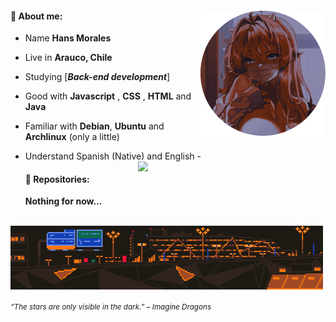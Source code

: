 <div>
<img src="./img/waifu_profile.png" width="200" align="right"/>
<!--<br/>
<img src="./img/aboutme03.webp" width="500" />-->
 
 #### 🌱 About me:

- Name **Hans Morales**

- Live in **Arauco, Chile**

- Studying [***Back-end development***]

- Good with **Javascript** , **CSS** , **HTML** and **Java**

- Familiar with **Debian**, **Ubuntu** and **Archlinux** (only a little)

- Understand Spanish (Native) and English -<img src="./.gif" width="300" align="right" />
  <br/>

  #### 💫 Repositories:

  **Nothing for now...**

<br/>
<img src="./img/aboutme01.webp" width="500" align="center"/>
<br/>
  
<sub> *“The stars are only visible in the dark.” – Imagine Dragons* </sub>

</div>

